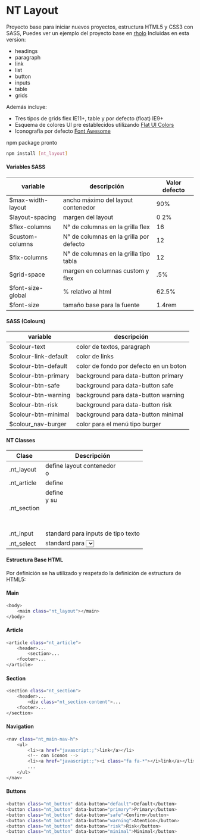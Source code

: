 NT Layout
=========

Proyecto base para iniciar nuevos proyectos, estructura HTML5 y CSS3 con SASS, Puedes ver un ejemplo del proyecto base en [rholo]
Incluidas en esta version:
- headings
- paragraph
- link
- list
- button
- inputs
- table
- grids

Además incluye:
- Tres tipos de grids flex IE11+, table y por defecto (float) IE9+
- Esquema de colores UI pre establecidos utilizando [Flat UI Colors]
- Iconografía por defecto [Font Awesome]

npm package pronto

```sh
npm install [nt_layout]
```

#### Variables SASS

| variable | descripción | Valor defecto
| ------ | ------ | ------ |
| $max-width-layout | ancho máximo del layout contenedor | 90%
| $layout-spacing | margen del layout | 0 2%
| $flex-columns | N° de columnas en la grilla flex | 16
| $custom-columns | N° de columnas en la grilla por defecto | 12
| $fix-columns | N° de columnas en la grilla tipo tabla | 12
| $grid-space | margen en columnas custom y flex | .5%
| $font-size-global | % relativo al html | 62.5%
| $font-size | tamaño base para la fuente | 1.4rem

#### SASS (Colours)

| variable | descripción
| ------ | ------ |
| $colour-text | color de textos, paragraph
| $colour-link-default | color de links
| $colour-btn-default | color de fondo por defecto en un boton
| $colour-btn-primary | background para data-button primary
| $colour-btn-safe | background para data-button safe
| $colour-btn-warning | background para data-button warning
| $colour-btn-risk | background para data-button risk
| $colour-btn-minimal | background para data-button minimal
| $colour_nav-burger | color para el menú tipo burger

#### NT Classes

| Clase | Descripción |
| ------ | ------ |
| .nt_layout | define layout contenedor <main> o <div> | <main class="nt_layout">
| .nt_article | define <article> | <article class="nt_layout">
| .nt_section | define <section> y su <header> | <section class="nt_section">
| .nt_input | standard para inputs de tipo texto | <input type="text" class="nt_input">
| .nt_select | standard para <select> | <select class="nt_select">

#### Estructura Base HTML

Por definición se ha utilizado y respetado la definición de estructura de HTML5:

#### Main

```sh
<body>
    <main class="nt_layout"></main>
</body>
```
#### Article
```sh
<article class="nt_article">
    <header>...
        <section>...
    <footer>...
</article>
```
#### Section
```sh
<section class="nt_section">
    <header>...
        <div class="nt_section-content">...
    <footer>...
</section>
```
#### Navigation
```sh
<nav class="nt_main-nav-h">
	<ul>
		<li><a href="javascript:;">link</a></li>
		<!-- con iconos -->
		<li><a href="javascript:;"><i class="fa fa-*"></i>link</a></li>
		...
	</ul>
</nav>
```
#### Buttons
```sh
<button class="nt_button" data-button="default">Default</button>
<button class="nt_button" data-button="primary">Primary</button>
<button class="nt_button" data-button="safe">Confirm</button>
<button class="nt_button" data-button="warning">Atention</button>
<button class="nt_button" data-button="risk">Risk</button>
<button class="nt_button" data-button="minimal">Minimal</button>
```
[rholo]: <http://rholo.cl/labs/nt_layout>
[Font Awesome]: <http://fontawesome.io/get-started/>
[Flat UI Colors]: <http://flatuicolors.com/>
